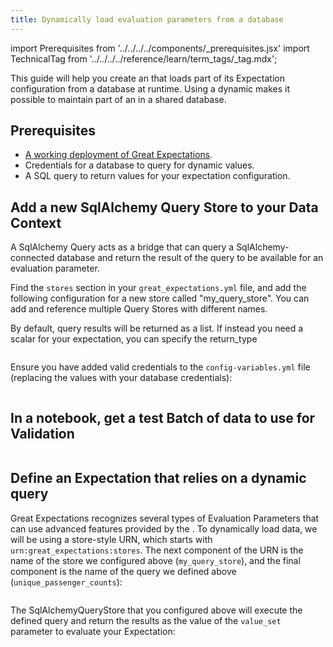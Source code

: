 ```yaml
---
title: Dynamically load evaluation parameters from a database
---
```


import Prerequisites from '../../../../components/_prerequisites.jsx'
import TechnicalTag from '../../../../reference/learn/term_tags/_tag.mdx';

This guide will help you create an <TechnicalTag tag="expectation" text="Expectation" /> that loads part of its Expectation configuration from a database at runtime. Using a dynamic <TechnicalTag tag="evaluation_parameter" text="Evaluation Parameter" /> makes it possible to maintain part of an <TechnicalTag tag="expectation_suite" text="Expectation Suite" /> in a shared database.

## Prerequisites

<Prerequisites>

- [A working deployment of Great Expectations](/oss/guides/setup/setup_overview.md).
- Credentials for a database to query for dynamic values.
- A SQL query to return values for your expectation configuration.

</Prerequisites>

## Add a new SqlAlchemy Query Store to your Data Context

A SqlAlchemy Query <TechnicalTag tag="store" text="Store" /> acts as a bridge that can query a SqlAlchemy-connected database and return the result of the query to be available for an evaluation parameter.

Find the ``stores`` section in your ``great_expectations.yml`` file, and add the following configuration for a new store called "my_query_store". You can add and reference multiple Query Stores with different names.

By default, query results will be returned as a list. If instead you need a scalar for your expectation, you can specify the return_type

```yaml title="YAML" name="docs/docusaurus/docs/oss/guides/expectations/advanced/great_expectations.yml my_query_store"
```

Ensure you have added valid credentials to the ``config-variables.yml`` file (replacing the values with your database credentials):

```yaml title="YAML" name="docs/docusaurus/docs/oss/guides/expectations/advanced/config_variables.yml my_query_store_creds"
```

## In a notebook, get a test Batch of data to use for Validation

```python title="Python" name="docs/docusaurus/docs/oss/guides/expectations/advanced/how_to_dynamically_load_evaluation_parameters_from_a_database.py get_validator"
```

## Define an Expectation that relies on a dynamic query

Great Expectations recognizes several types of Evaluation Parameters that can use advanced features provided by the <TechnicalTag tag="data_context" text="Data Context" />. To dynamically load data, we will be using a store-style URN, which starts with `urn:great_expectations:stores`. The next component of the URN is the name of the store we configured above (``my_query_store``), and the final component is the name of the query we defined above (``unique_passenger_counts``):

```python title="Python" name="docs/docusaurus/docs/oss/guides/expectations/advanced/how_to_dynamically_load_evaluation_parameters_from_a_database.py define expectation"
```

The SqlAlchemyQueryStore that you configured above will execute the defined query and return the results as the value of the ``value_set`` parameter to evaluate your Expectation:

```python title="Python" name="docs/docusaurus/docs/oss/guides/expectations/advanced/how_to_dynamically_load_evaluation_parameters_from_a_database.py expected_validator_results"
```
